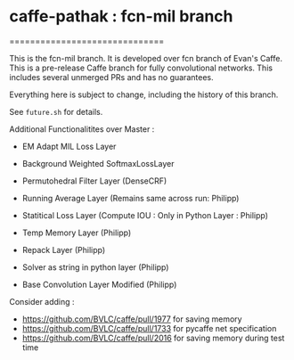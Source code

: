 # caffe-pathak : fcn-mil branch
==============================

This is the fcn-mil branch. It is developed over fcn branch of Evan's Caffe.
This is a pre-release Caffe branch for fully convolutional networks.
This includes several unmerged PRs and has no guarantees.

Everything here is subject to change, including the history of this branch.

See `future.sh` for details.

Additional Functionalitites over Master :

- EM Adapt MIL Loss Layer
- Background Weighted SoftmaxLossLayer
- Permutohedral Filter Layer (DenseCRF)

- Running Average Layer (Remains same across run: Philipp)
- Statitical Loss Layer (Compute IOU : Only in Python Layer : Philipp) 
- Temp Memory Layer (Philipp)
- Repack Layer (Philipp)
- Solver as string in python layer (Philipp)
- Base Convolution Layer Modified (Philipp) 

Consider adding :

- https://github.com/BVLC/caffe/pull/1977 for saving memory
- https://github.com/BVLC/caffe/pull/1733 for pycaffe net specification
- https://github.com/BVLC/caffe/pull/2016 for saving memory during test time
